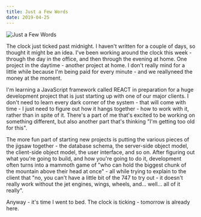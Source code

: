 ```yaml
---
title: Just a Few Words
date: 2019-04-25
---
```


![Just a Few Words](https://source.unsplash.com/cckf4TsHAuw/1600x900)

 The clock just ticked past midnight. I haven't written for a couple of days, so thought it might be an idea. I've been working around the clock this week - through the day in the office, and then through the evening at home. One project in the daytime - another project at home. I don't really mind for a little while because I'm being paid for every minute - and we reallyneed the money at the moment.

I'm learning a JavaScript framework called REACT in preparation for a huge development project that is just starting up with one of our major clients. I don't need to learn every dark corner of the system - that will come with time - I just need to figure out how it hangs together - how to work with it, rather than in spite of it. There's a part of me that's excited to be working on something different, but also another part that's thinking "I'm getting too old for this".

The more fun part of starting new projects is putting the various pieces of the jigsaw together - the database schema, the server-side object model, the client-side object model, the user interface, and so on. After figuring out what you're going to build, and how you're going to do it, development often turns into a mammoth game of "who can hold the biggest chunk of the mountain above their head at once" - all while trying to explain to the client that "no, you can't have a little bit of the 747 to try out - it doesn't really work without the jet engines, wings, wheels, and... well... all of it really".

Anyway - it's time I went to bed. The clock is ticking - tomorrow is already here.